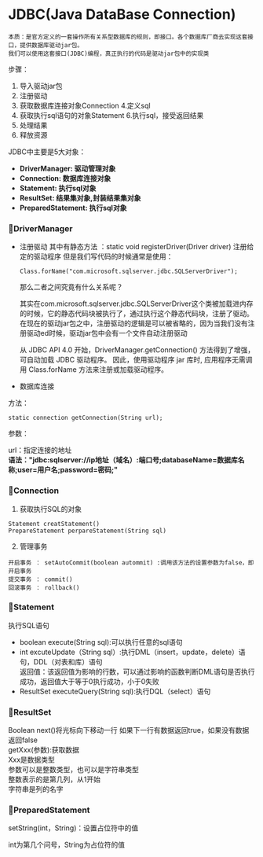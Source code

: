 # JDBC(Java DataBase Connection)
    本质：是官方定义的一套操作所有关系型数据库的规则，即接口。各个数据库厂商去实现这套接口，提供数据库驱动jar包。
    我们可以使用这套接口(JDBC)编程，真正执行的代码是驱动jar包中的实现类
    
步骤：

1. 导入驱动jar包
2. 注册驱动
3. 获取数据库连接对象Connection
4.定义sql
5. 获取执行sql语句的对象Statement
6.执行sql，接受返回结果
7. 处理结果
8. 释放资源

JDBC中主要是5大对象：
 - **DriverManager:  驱动管理对象**
 - **Connection:  数据库连接对象**
 - **Statement:  执行sql对象**
 - **ResultSet:  结果集对象,封装结果集对象**
 - **PreparedStatement:  执行sql对象**
 
 ### :peach:DriverManager
 
 - 注册驱动
    其中有静态方法 ：static void registerDriver(Driver driver)   注册给定的驱动程序
    但是我们写代码的时候通常是使用：
    ```
    Class.forName("com.microsoft.sqlserver.jdbc.SQLServerDriver");
    ```
    
    那么二者之间究竟有什么关系呢？
    
    其实在com.microsoft.sqlserver.jdbc.SQLServerDriver这个类被加载进内存的时候，它的静态代码块被执行了，通过执行这个静态代码块，注册了驱动。</br>
    在现在的驱动jar包之中，注册驱动的逻辑是可以被省略的，因为当我们没有注册驱动ed时候，驱动jar包中会有一个文件自动注册驱动
    
    从 JDBC API 4.0 开始，DriverManager.getConnection() 方法得到了增强，可自动加载 JDBC 驱动程序。 因此，使用驱动程序 jar 库时,
    应用程序无需调用 Class.forName 方法来注册或加载驱动程序。
    
 - 数据库连接
 
 方法：
 ```
 static connection getConnection(String url);
 ```
 参数：
 
 url：指定连接的地址</br>
 **语法："jdbc:sqlserver://ip地址（域名）:端口号;databaseName=数据库名称;user=用户名;password=密码;"**
 
 ### :peach:Connection
 
 1. 获取执行SQL的对象
 ```
 Statement creatStatement()
 PrepareStatement perpareStatement(String sql)
 ```
 2. 管理事务
 ```
 开启事务 ： setAutoCommit(boolean autommit) :调用该方法的设置参数为false，即开启事务
 提交事务 ： commit()
 回滚事务 ： rollback()
 ```
 ### :peach:Statement
 
 执行SQL语句
 - boolean execute(String sql):可以执行任意的sql语句
 - int excuteUpdate（String sql）:执行DML（insert，update，delete）语句，DDL（对表和库）语句</br>
 返回值：该返回值为影响的行数，可以通过影响的函数判断DML语句是否执行成功，返回值大于等于0执行成功，小于0失败
 - ResultSet executeQuery(String sql):执行DQL（select）语句
 
 ### :peach:ResultSet
 
 Boolean next()将光标向下移动一行  如果下一行有数据返回true，如果没有数据返回false</br>
 getXxx(参数):获取数据</br>
 Xxx是数据类型</br>
 参数可以是整数类型，也可以是字符串类型</br>
 整数表示的是第几列，从1开始</br>
 字符串是列的名字
 
 ### :peach:PreparedStatement
 
 setString(int，String)：设置占位符中的值
 
 int为第几个问号，String为占位符的值
